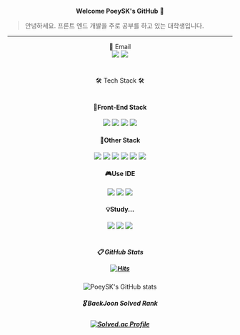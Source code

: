 <div align="center">

  <b>Welcome PoeySK's GitHub</b> 🎉
</div>

  > 안녕하세요. 프론트 엔드 개발을 주로 공부를 하고 있는 대학생입니다.
  
  <hr />
  
<div align="center">
  <div>📢 Email </div>
  <a href="tjdduq7114@gmail.com" target="_blank"><img src="https://img.shields.io/badge/Gmail-EA4335?style=flat-square&logo=Gmail&logoColor=white"/></a>
  <a href="piz115@naver.com" target="_blank"><img src="https://img.shields.io/badge/Naver-03C75A?style=flat-square&logo=Naver&logoColor=white"/></a>
  
  #
  
  <div>🛠 Tech Stack 🛠</div>
  <br />
  <h4>🚗Front-End Stack</h4>
  <img src="https://img.shields.io/badge/HTML-E34F26?style=flat-square&logo=HTML5&logoColor=white"/>
  <img src="https://img.shields.io/badge/CSS-1572B6?style=flat-square&logo=CSS&logoColor=white"/>
  <img src="https://img.shields.io/badge/JavaScript-F7DF1E?style=flat-square&logo=Javascript&logoColor=white"/>
  <img src="https://img.shields.io/badge/React-61DAFB?style=flat-square&logo=React&logoColor=white"/>
  
  <h4>🛴Other Stack</h4>
  <img src="https://img.shields.io/badge/Java-007396?style=flat-square&logo=Java&logoColor=white"/>
  <img src="https://img.shields.io/badge/Python-3776AB?style=flat-square&logo=Python&logoColor=white"/>
  <img src="https://img.shields.io/badge/Git-F05032?style=flat-square&logo=Git&logoColor=white"/>
  <img src="https://img.shields.io/badge/GitHub-181717?style=flat-square&logo=GitHub&logoColor=white"/>
  <img src="https://img.shields.io/badge/Docker-2496ED?style=flat-square&logo=Docker&logoColor=white"/>
  <img src="https://img.shields.io/badge/Jenkins-D24939?style=flat-square&logo=Jenkins&logoColor=white"/>
  
  <h4>🎮Use IDE </h4>
  <img src="https://img.shields.io/badge/VSCode-007ACC?style=flat-square&logo=VSCode&logoColor=white"/>
  <img src="https://img.shields.io/badge/IntelliJ-000000?style=flat-square&logo=IntelliJ&logoColor=white"/>
  <img src="https://img.shields.io/badge/Pycharm-000000?style=flat-square&logo=Pycharm&logoColor=white"/>
  
  <h4>💡Study... </h4>
  <img src="https://img.shields.io/badge/Redux-764ABC?style=flat-square&logo=Redux&logoColor=white"/>
  <img src="https://img.shields.io/badge/Flutter-02569B?style=flat-square&logo=Flutter&logoColor=white"/>
  <img src="https://img.shields.io/badge/Django-092E20?style=flat-square&logo=Django&logoColor=white"/>
  
  #
  
  <h5> 📋 GitHub Stats 
  
  [![Hits](https://hits.seeyoufarm.com/api/count/incr/badge.svg?url=https%3A%2F%2Fgithub.com%2FPoeySK%2Fhit-counter&count_bg=%23A9A7C0&title_bg=%238705E7&icon=github.svg&icon_color=%23E7E7E7&title=hits&edge_flat=false)](https://hits.seeyoufarm.com)
  
  </h5>
  
  ![PoeySK's GitHub stats](https://github-readme-stats.vercel.app/api?username=PoeySK&show_icons=true&theme=highcontrast)  
  
  <h5>🎖 BaekJoon Solved Rank <h5>
  
  [![Solved.ac Profile](http://mazassumnida.wtf/api/generate_badge?boj=piz122)](https://solved.ac/piz122)
  
  </div>
</div>
<!--
**PoeySK/PoeySK** is a ✨ _special_ ✨ repository because its `README.md` (this file) appears on your GitHub profile.

Here are some ideas to get you started:

- 🔭 I’m currently working on ...
- 🌱 I’m currently learning ...
- 👯 I’m looking to collaborate on ...
- 🤔 I’m looking for help with ...
- 💬 Ask me about ...
- 📫 How to reach me: ...
- 😄 Pronouns: ...
- ⚡ Fun fact: ...
-->
